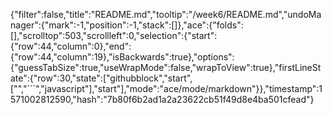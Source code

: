 {"filter":false,"title":"README.md","tooltip":"/week6/README.md","undoManager":{"mark":-1,"position":-1,"stack":[]},"ace":{"folds":[],"scrolltop":503,"scrollleft":0,"selection":{"start":{"row":44,"column":0},"end":{"row":44,"column":19},"isBackwards":true},"options":{"guessTabSize":true,"useWrapMode":false,"wrapToView":true},"firstLineState":{"row":30,"state":["githubblock","start",["","```","javascript"],"start"],"mode":"ace/mode/markdown"}},"timestamp":1571002812590,"hash":"7b80f6b2ad1a2a23622cb51f49d8e4ba501cfead"}